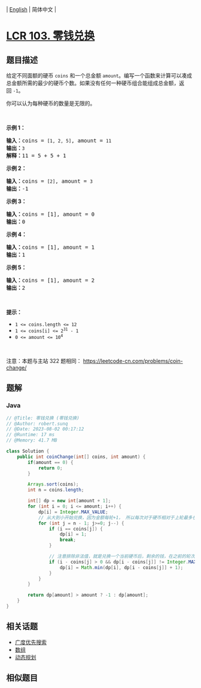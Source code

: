 
| [English](README_EN.md) | 简体中文 |

# [LCR 103. 零钱兑换](https://leetcode.cn//problems/gaM7Ch/)

## 题目描述

<p>给定不同面额的硬币 <code>coins</code> 和一个总金额 <code>amount</code>。编写一个函数来计算可以凑成总金额所需的最少的硬币个数。如果没有任何一种硬币组合能组成总金额，返回&nbsp;<code>-1</code>。</p>

<p>你可以认为每种硬币的数量是无限的。</p>

<p>&nbsp;</p>

<p><strong>示例&nbsp;1：</strong></p>

<pre>
<strong>输入：</strong>coins = <code>[1, 2, 5]</code>, amount = <code>11</code>
<strong>输出：</strong><code>3</code> 
<strong>解释：</strong>11 = 5 + 5 + 1</pre>

<p><strong>示例 2：</strong></p>

<pre>
<strong>输入：</strong>coins = <code>[2]</code>, amount = <code>3</code>
<strong>输出：</strong>-1</pre>

<p><strong>示例 3：</strong></p>

<pre>
<strong>输入：</strong>coins = [1], amount = 0
<strong>输出：</strong>0
</pre>

<p><strong>示例 4：</strong></p>

<pre>
<strong>输入：</strong>coins = [1], amount = 1
<strong>输出：</strong>1
</pre>

<p><strong>示例 5：</strong></p>

<pre>
<strong>输入：</strong>coins = [1], amount = 2
<strong>输出：</strong>2
</pre>

<p>&nbsp;</p>

<p><strong>提示：</strong></p>

<ul>
	<li><code>1 &lt;= coins.length &lt;= 12</code></li>
	<li><code>1 &lt;= coins[i] &lt;= 2<sup>31</sup> - 1</code></li>
	<li><code>0 &lt;= amount &lt;= 10<sup>4</sup></code></li>
</ul>

<p>&nbsp;</p>

<p><meta charset="UTF-8" />注意：本题与主站 322&nbsp;题相同：&nbsp;<a href="https://leetcode-cn.com/problems/coin-change/">https://leetcode-cn.com/problems/coin-change/</a></p>


## 题解


### Java

```Java
// @Title: 零钱兑换 (零钱兑换)
// @Author: robert.sunq
// @Date: 2023-08-02 00:17:12
// @Runtime: 17 ms
// @Memory: 41.7 MB

class Solution {
    public int coinChange(int[] coins, int amount) {
        if(amount == 0) {
            return 0;
        }

        Arrays.sort(coins);
        int n = coins.length; 

        int[] dp = new int[amount + 1];
        for (int i = 0; i <= amount; i++) {
            dp[i] = Integer.MAX_VALUE;
            // 从大到小开始兑换，因为金额每轮+1， 所以每次对于硬币相对于上轮最多也是+1
            for (int j = n - 1; j>=0; j--) {
                if (i == coins[j]) {
                    dp[i] = 1;
                    break;
                } 

                // 注意排除非法值，就是兑换一个当前硬币后，剩余的钱，在之前的轮次中依旧无法兑换
                if (i - coins[j] > 0 && dp[i - coins[j]] != Integer.MAX_VALUE) {
                    dp[i] = Math.min(dp[i], dp[i - coins[j]] + 1);
                }
            }
        }

        return dp[amount] > amount ? -1 : dp[amount];
    }
}
```



## 相关话题

- [广度优先搜索](https://leetcode.cn//tag/breadth-first-search)
- [数组](https://leetcode.cn//tag/array)
- [动态规划](https://leetcode.cn//tag/dynamic-programming)

## 相似题目



